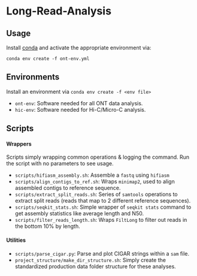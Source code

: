 # Long-Read-Analysis
## Usage
Install [conda](https://www.anaconda.com/docs/getting-started/miniconda/install#linux-2) and activate the appropriate environment via:
```
conda env create -f ont-env.yml
```

## Environments
Install an environment via `conda env create -f <env file>`
* `ont-env`: Software needed for all ONT data analysis.
* `hic-env`: Software needed for Hi-C/Micro-C analysis.

## Scripts
#### Wrappers
Scripts simply wrapping common operations & logging the command. Run the script with no parameters to see usage.
* `scripts/hifiasm_assembly.sh`: Assemble a `fastq` using `hifiasm`
* `scripts/align_contigs_to_ref.sh`: Wraps `minimap2`, used to align assembled contigs to reference sequence.
* `scripts/extract_split_reads.sh`: Series of `samtools` operations to extract split reads (reads that map to 2 different reference sequences).
* `scripts/seqkit_stats.sh`: Simple wrapper of `seqkit stats` command to get assembly statistics like average length and N50.
* `scripts/filter_reads_length.sh`: Wraps `FiltLong` to filter out reads in the bottom 10% by length. 

#### Utilities
* `scripts/parse_cigar.py`: Parse and plot CIGAR strings within a `sam` file.
* `project_structure/make_dir_structure.sh`: Simply create the standardized production data folder structure for these analyses.

